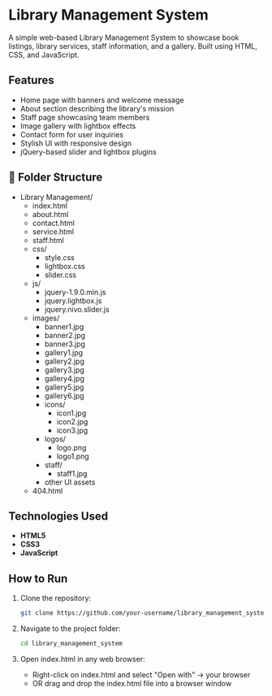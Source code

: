 #  Library Management System

A simple web-based Library Management System to showcase book listings, library services, staff information, and a gallery. Built using HTML, CSS, and JavaScript.

##  Features

-  Home page with banners and welcome message
-  About section describing the library's mission
-  Staff page showcasing team members
-  Image gallery with lightbox effects
-  Contact form for user inquiries
-  Stylish UI with responsive design
-  jQuery-based slider and lightbox plugins

## 📁 Folder Structure

- Library Management/
  - index.html  
  - about.html  
  - contact.html  
  - service.html  
  - staff.html  
  - css/
    - style.css  
    - lightbox.css  
    - slider.css  
  - js/
    - jquery-1.9.0.min.js  
    - jquery.lightbox.js  
    - jquery.nivo.slider.js  
  - images/
    - banner1.jpg  
    - banner2.jpg  
    - banner3.jpg  
    - gallery1.jpg  
    - gallery2.jpg  
    - gallery3.jpg  
    - gallery4.jpg  
    - gallery5.jpg  
    - gallery6.jpg  
    - icons/
      - icon1.jpg  
      - icon2.jpg  
      - icon3.jpg  
    - logos/
      - logo.png  
      - logo1.png  
    - staff/
      - staff1.jpg  
    - other UI assets  
  - 404.html

##  Technologies Used

- **HTML5**
- **CSS3**
- **JavaScript**


##  How to Run

1. Clone the repository:
   ```bash
   git clone https://github.com/your-username/library_management_system.git

2. Navigate to the project folder:

   ```bash
   cd library_management_system

3. Open index.html in any web browser:
   - Right-click on index.html and select "Open with" → your browser
   - OR drag and drop the index.html file into a browser window
